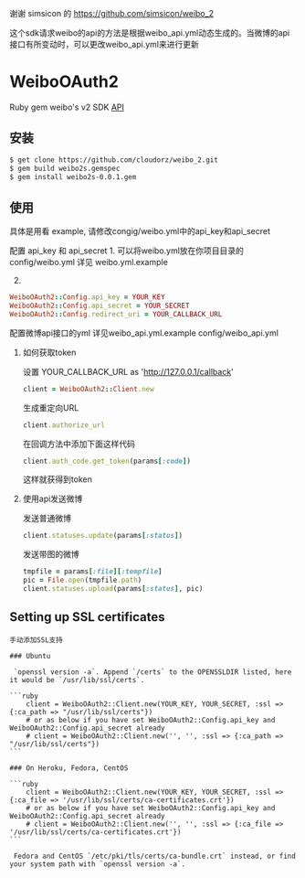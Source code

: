 
谢谢 simsicon 的 https://github.com/simsicon/weibo_2

这个sdk请求weibo的api的方法是根据weibo_api.yml动态生成的。当微博的api接口有所变动时，可以更改weibo_api.yml来进行更新

# WeiboOAuth2

Ruby gem weibo's v2 SDK [API](http://open.weibo.com/wiki/API%E6%96%87%E6%A1%A3_V2)

## 安装
        
```bash
$ get clone https://github.com/cloudorz/weibo_2.git
$ gem build weibo2s.gemspec
$ gem install weibo2s-0.0.1.gem
```

## 使用
具体是用看 example, 请修改congig/weibo.yml中的api_key和api_secret

配置 api_key 和 api_secret
1. 
可以将weibo.yml放在你项目目录的config/weibo.yml 
详见 weibo.yml.example

2.
```ruby
WeiboOAuth2::Config.api_key = YOUR_KEY
WeiboOAuth2::Config.api_secret = YOUR_SECRET
WeiboOAuth2::Config.redirect_uri = YOUR_CALLBACK_URL   
```
配置微博api接口的yml
详见weibo_api.yml.example
config/weibo_api.yml

1.  如何获取token

    设置  YOUR_CALLBACK_URL as 'http://127.0.0.1/callback'

    
    ```ruby
    client = WeiboOAuth2::Client.new  
    ```
    
    生成重定向URL
    
    ```ruby
    client.authorize_url
    ```
    
    在回调方法中添加下面这样代码
    
    ```ruby
    client.auth_code.get_token(params[:code])
    ```
    
    这样就获得到token
    
2.  使用api发送微博
    
    发送普通微博
        
    ```ruby
    client.statuses.update(params[:status])
    ```
    
    发送带图的微博
        
    ```ruby
    tmpfile = params[:file][:tempfile]
    pic = File.open(tmpfile.path)
    client.statuses.upload(params[:status], pic)
    ```
## Setting up SSL certificates
    手动添加SSL支持
    
    ### Ubuntu

     `openssl version -a`. Append `/certs` to the OPENSSLDIR listed, here it would be `/usr/lib/ssl/certs`.

    ```ruby
        client = WeiboOAuth2::Client.new(YOUR_KEY, YOUR_SECRET, :ssl => {:ca_path => "/usr/lib/ssl/certs"})
        # or as below if you have set WeiboOAuth2::Config.api_key and WeiboOAuth2::Config.api_secret already
        # client = WeiboOAuth2::Client.new('', '', :ssl => {:ca_path => "/usr/lib/ssl/certs"})
    ```

    ### On Heroku, Fedora, CentOS

    ```ruby
        client = WeiboOAuth2::Client.new(YOUR_KEY, YOUR_SECRET, :ssl => {:ca_file => '/usr/lib/ssl/certs/ca-certificates.crt'})
        # or as below if you have set WeiboOAuth2::Config.api_key and WeiboOAuth2::Config.api_secret already
        # client = WeiboOAuth2::Client.new('', '', :ssl => {:ca_file => '/usr/lib/ssl/certs/ca-certificates.crt'})
    ```

     Fedora and CentOS `/etc/pki/tls/certs/ca-bundle.crt` instead, or find your system path with `openssl version -a`.


        
